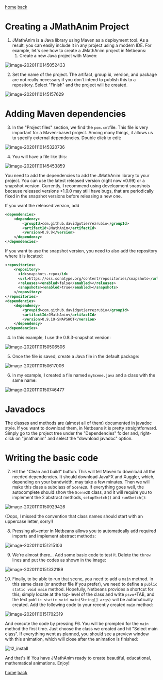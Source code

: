 [home](https://davidgutierrezrubio.github.io/jmathanim/) [back](../index.html)

# Creating a JMathAnim Project

1) JMathAnim is a Java library using Maven as a deployment tool. As a result, you can easily include it in any project using a modern IDE. For example, let's see how to create a JMathAnim project in Netbeans:
   1. Create a new Java project with Maven:

![image-20201110145052433](01_Install.png)

2) Set the name of the project. The artifact, group id, version, and package are not really necessary if you don't intend to publish this to a repository. Select "Finish" and the project will be created.

![image-20201110145157629](02_Install.png)


# Adding Maven dependencies
3) In the "Project files" section, we find the `pom.xml`file. This file is very important for a Maven-based project. Among many things, it allows us to specify external dependencies. Double click to edit:

![image-20201110145320736](03_Install.png)

4) You will have a file like this:

![image-20201110145453859](04_Install.png)

You need to add the dependencies to add the JMathAnim library to your project. You can use the latest released version (right now v0.99) or a snapshot version. Currently, I recommend using development snapshots because released versions <1.0.0 may still have bugs, that are periodically fixed in the snapshot versions before releasing a new one.

If you want the released version, add

```xml
<dependencies>
    <dependency>
        <groupId>com.github.davidgutierrezrubio</groupId>
        <artifactId>JMathAnim</artifactId>
        <version>0.9.9</version>
    </dependency>
</dependencies>
```

If you want to use the snapshot version, you need to also add the repository where it is located:

```xml
<repositories>
    <repository>
      <id>snapshots-repo</id>
      <url>https://oss.sonatype.org/content/repositories/snapshots</url>
      <releases><enabled>false</enabled></releases>
      <snapshots><enabled>true</enabled></snapshots>
    </repository>
</repositories>
<dependencies>
    <dependency>
        <groupId>com.github.davidgutierrezrubio</groupId>
        <artifactId>JMathAnim</artifactId>
        <version>0.9.10-SNAPSHOT</version>
    </dependency>
</dependencies>
```

4) In this example, I use the 0.8.3-snapshot version:

![image-20201110150506506](05_Install.png)

5) Once the file is saved, create a Java file in the default package:

![image-20201110150617006](06_install.png)

6) In my example, I created a file named `myScene.java` and a class with the same name:

![image-20201110150746477](07_install.png)

# Javadocs

The classes and methods are (almost all of them) documented in javadoc style. If you want to download them, in Netbeans it is pretty straightforward. Simply go to the project tree under the "Dependencies" folder and, right-click on "jmathanim" and select the "download javadoc" option.

# Writing the basic code
7) Hit the "Clean and build" button. This will tell Maven to download all the needed dependencies. It should download JavaFX and Xuggler, which, depending on your bandwidth, may take a few minutes. Then we will make this class a subclass of `Scene2D`. If everything goes well, the autocomplete should show the `Scene2D` class, and it will require you to implement the 2 abstract methods, `setupSketch()` and `runSketch()`:

![image-20201110150929426](08_install.png)

(Oops, I missed the convention that class names should start with an uppercase letter, sorry!)

8) Pressing alt+enter in Netbeans allows you to automatically add required imports and implement abstract methods:

![image-20201110151215103](09_install.png)

9) We're almost there... Add some basic code to test it. Delete the `throw` lines and put the codes as shown in the image:

![image-20201110151332189](10_install.png)

10) Finally, to be able to run that scene, you need to add a `main` method. In this same class (or another file if you prefer), we need to define a `public static void main` method. Hopefully, Netbeans provides a shortcut for this; simply locate at the top-level of the class and write `psvm`+TAB, and the text `public static void main(String[] args)` will be automatically created. Add the following code to your recently created `main` method:



![image-20201110151702319](11_install.png)

And execute the code by pressing F6. You will be prompted for the `main` method the first time. Just choose the class we created and hit "Select main class". If everything went as planned, you should see a preview window with this animation, which will close after the animation is finished:

![12_install](12_install.gif)

And that's it! You have JMathAnim ready to create beautiful, educational, mathematical animations. Enjoy!

[home](https://davidgutierrezrubio.github.io/jmathanim/) [back](../index.html)